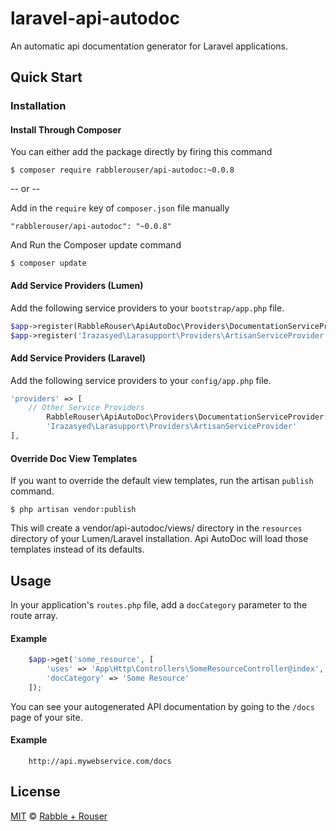 # laravel-api-autodoc
An automatic api documentation generator for Laravel applications.

## Quick Start


### Installation

#### Install Through Composer
You can either add the package directly by firing this command

```
$ composer require rabblerouser/api-autodoc:~0.0.8
```

-- or --

Add in the `require` key of `composer.json` file manually

```
"rabblerouser/api-autodoc": "~0.0.8"
```

And Run the Composer update command

```
$ composer update
```

#### Add Service Providers (Lumen)

Add the following service providers to your `bootstrap/app.php` file.

```php
$app->register(RabbleRouser\ApiAutoDoc\Providers\DocumentationServiceProvider::class);
$app->register('Irazasyed\Larasupport\Providers\ArtisanServiceProvider');
```

#### Add Service Providers (Laravel)

Add the following service providers to your `config/app.php` file.

```php
'providers' => [
    // Other Service Providers
        RabbleRouser\ApiAutoDoc\Providers\DocumentationServiceProvider::class,
        'Irazasyed\Larasupport\Providers\ArtisanServiceProvider'
],
```

#### Override Doc View Templates

If you want to override the default view templates, run the artisan `publish` command.

```
$ php artisan vendor:publish
```

This will create a vendor/api-autodoc/views/ directory in the `resources` directory of your Lumen/Laravel installation.
Api AutoDoc will load those templates instead of its defaults.

## Usage

In your application's `routes.php` file, add a `docCategory` parameter to the route array.

#### Example

```php
    $app->get('some_resource', [
        'uses' => 'App\Http\Controllers\SomeResourceController@index',
        'docCategory' => 'Some Resource'
    ]);
```

You can see your autogenerated API documentation by going to the `/docs` page of your site.

#### Example

```
    http://api.mywebservice.com/docs
```

## License

[MIT](LICENSE) © [Rabble + Rouser](http://rabbleandrouser.com)
